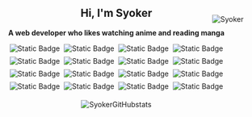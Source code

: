 <article align="center" style="position: relative;">
    <section align="right" style="position: absolute; top: 1rem; right: 0rem">
        <img alt="Syoker" src="https://komarev.com/ghpvc/?username=syoker&label=Profile%20views&color=0e75b6&style=flat" />
    </section>
    <h1>Hi, I'm Syoker</h1>
    <p>
        <strong>
            A web developer who likes watching anime and reading manga
        </strong>
    </p>
    <section style="display: flex; justify-content: center; gap: 0.5rem; flex-wrap: wrap">
        <img alt="Static Badge" src="https://img.shields.io/badge/html-191919?style=for-the-badge&logo=html5" />
        <img alt="Static Badge" src="https://img.shields.io/badge/css-191919?style=for-the-badge&logo=css3&logoColor=1572B6" />
        <img alt="Static Badge" src="https://img.shields.io/badge/javascript-191919?style=for-the-badge&logo=javascript" />
        <img alt="Static Badge" src="https://img.shields.io/badge/typescript-191919?style=for-the-badge&logo=typescript" />
        <img alt="Static Badge" src="https://img.shields.io/badge/nodejs-191919?style=for-the-badge&logo=node.js">
        <img alt="Static Badge" src="https://img.shields.io/badge/express-191919?style=for-the-badge&logo=express" />
        <img alt="Static Badge" src="https://img.shields.io/badge/react-191919?style=for-the-badge&logo=react&logoColor=149ECA" />
        <img alt="Static Badge" src="https://img.shields.io/badge/nextjs-191919?style=for-the-badge&logo=next.js" />
        <img alt="Static Badge" src="https://img.shields.io/badge/flutter-191919?style=for-the-badge&logo=flutter&logoColor=02569B" />
        <img alt="Static Badge" src="https://img.shields.io/badge/markdown-191919?style=for-the-badge&logo=markdown" />
        <img alt="Static Badge" src="https://img.shields.io/badge/mdx-191919?style=for-the-badge&logo=mdx" />
        <img alt="Static Badge" src="https://img.shields.io/badge/mysql-191919?style=for-the-badge&logo=mysql" />
        <img alt="Static Badge" src="https://img.shields.io/badge/sequielize-191919?style=for-the-badge&logo=sequelize" />
        <img alt="Static Badge" src="https://img.shields.io/badge/c-191919?style=for-the-badge&logo=c" />
        <img alt="Static Badge" src="https://img.shields.io/badge/bash-191919?style=for-the-badge&logo=gnu%20bash" />
        <img alt="Static Badge" src="https://img.shields.io/badge/magisk%20modules-191919?style=for-the-badge&logo=magisk" />
    </section>
    <section align="center" style="margin-top: 1.2rem">
        <img alt=SyokerGitHubstats src=https://github-readme-stats.vercel.app/api?username=syoker&show_icons=true />
    </section>
</article>
